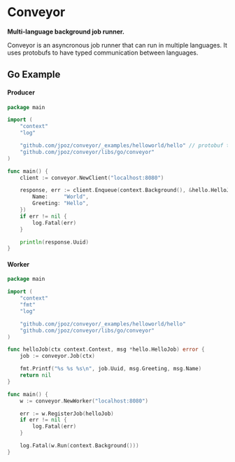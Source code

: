 # Conveyor

**Multi-language background job runner.**

Conveyor is an asyncronous job runner that can run in multiple languages. It uses protobufs to have typed communication between languages.

## Go Example

#### Producer

```go
package main

import (
	"context"
	"log"

	"github.com/jpoz/conveyor/_examples/helloworld/hello" // protobuf types
	"github.com/jpoz/conveyor/libs/go/conveyor"
)

func main() {
	client := conveyor.NewClient("localhost:8080")

	response, err := client.Enqueue(context.Background(), &hello.HelloJob{
		Name:     "World",
		Greeting: "Hello",
	})
	if err != nil {
		log.Fatal(err)
	}

	println(response.Uuid)
}
```

#### Worker

```go
package main

import (
	"context"
	"fmt"
	"log"

	"github.com/jpoz/conveyor/_examples/helloworld/hello"
	"github.com/jpoz/conveyor/libs/go/conveyor"
)

func helloJob(ctx context.Context, msg *hello.HelloJob) error {
	job := conveyor.Job(ctx)

	fmt.Printf("%s %s %s\n", job.Uuid, msg.Greeting, msg.Name)
	return nil
}

func main() {
	w := conveyor.NewWorker("localhost:8080")

	err := w.RegisterJob(helloJob)
	if err != nil {
		log.Fatal(err)
	}

	log.Fatal(w.Run(context.Background()))
}

```
